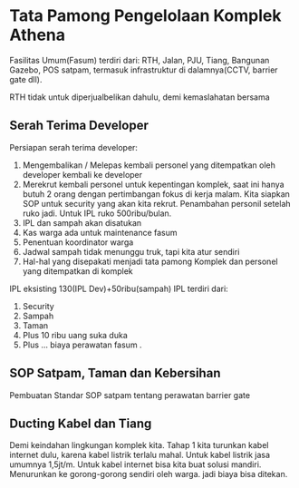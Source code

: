 # Tata Pamong Pengelolaan Komplek Athena

Fasilitas Umum(Fasum) terdiri dari:  RTH, Jalan, PJU, Tiang, Bangunan Gazebo, POS satpam, termasuk infrastruktur di dalamnya(CCTV, barrier gate dll).

RTH tidak untuk diperjualbelikan dahulu, demi kemaslahatan bersama

## Serah Terima Developer

Persiapan serah terima developer:
1. Mengembalikan / Melepas kembali personel yang ditempatkan oleh developer kembali ke developer
2. Merekrut kembali personel untuk kepentingan komplek, saat ini hanya butuh 2 orang dengan pertimbangan fokus di kerja malam. Kita siapkan SOP untuk security yang akan kita rekrut. Penambahan personil setelah ruko jadi. Untuk IPL ruko 500ribu/bulan.
3. IPL dan sampah akan disatukan
4. Kas warga ada untuk maintenance fasum
5. Penentuan koordinator warga
6. Jadwal sampah tidak menunggu truk, tapi kita atur sendiri
7. Hal-hal yang disepakati menjadi tata pamong Komplek dan personel yang ditempatkan di komplek

IPL eksisting 130(IPL Dev)+50ribu(sampah)
IPL terdiri dari:
1. Security
2. Sampah
3. Taman
4. Plus 10 ribu uang suka duka
5. Plus ... biaya perawatan fasum
.

## SOP Satpam, Taman dan Kebersihan

Pembuatan Standar SOP satpam tentang perawatan barrier gate


## Ducting Kabel dan Tiang

Demi keindahan lingkungan komplek kita. Tahap 1 kita turunkan kabel internet dulu, karena kabel listrik terlalu mahal.
Untuk kabel listrik jasa umumnya 1,5jt/m. Untuk kabel internet bisa kita buat solusi mandiri. Menurunkan ke gorong-gorong sendiri oleh warga. jadi biaya bisa ditekan.
